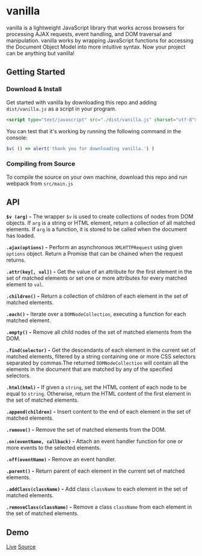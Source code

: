 # vanilla

vanilla is a lightweight JavaScript library that works across browsers for processing AJAX requests, event handling, and DOM traversal and manipulation. vanilla works by wrapping JavaScript functions for accessing the Document Object Model into more intuitive syntax. Now your project can be anything but vanilla!

## Getting Started

### Download & Install

Get started with vanilla by downloading this repo and adding `dist/vanilla.js` as a script in your program.

```html
<script type="text/javascript" src="./dist/vanilla.js" charset="utf-8"></script>
```
You can test that it's working by running the following command in the console:

```javascript
$v( () => alert('thank you for downloading vanilla.') )
```
### Compiling from Source

To compile the source on your own machine, download this repo and run webpack from `src/main.js`

## API
**`$v (arg)` -**
The wrapper `$v` is used to create collections of nodes from DOM objects. If `arg` is a string or HTML element, return a collection of all matched elements. If `arg` is a function, it is stored to be called when the document has loaded.

**`.ajax(options)` -** Perform an asynchronous `XMLHTTPRequest` using given `options` object. Return a Promise that can be chained when the request returns.

**`.attr(key[, val])` -** Get the value of an attribute for the first element in the set of matched elements or set one or more attributes for every matched element to `val`.

**`.children()` -** Return a collection of children of each element in the set of matched elements.

**`.each()` -** Iterate over a `DOMNodeCollection`, executing a function for each matched element.

**`.empty()` -** Remove all child nodes of the set of matched elements from the DOM.

**`.find(selector)` -** Get the descendants of each element in the current set of matched elements, filtered by a string containing one or more CSS selectors separated by commas.The returned `DOMNodeCollection` will contain all the elements in the document that are matched by any of the specified selectors.

**`.html(html)` -** If given a `string`, set the HTML content of each node to be equal to `string`. Otherwise, return the HTML content of the first element in the set of matched elements.

**`.append(children)` -**
Insert content to the end of each element in the set of matched elements.

**`.remove()` -** Remove the set of matched elements from the DOM.

**`.on(eventName, callback)` -** Attach an event handler function for one or more events to the selected elements.

**`.off(eventName)` -** Remove an event handler.

**`.parent()` -** Return parent of each element in the current set of matched elements.

**`.addClass(className)` -** Add class `className` to each element in the set of matched elements.

**`.removeClass(className)` -** Remove a class `className` from each element in the set of matched elements.

## Demo

[Live](yywenc.com/vanilla-demo.html) [Source](https://github.com/ywenc/vanilla/blob/master/vanilla-demo.html)
